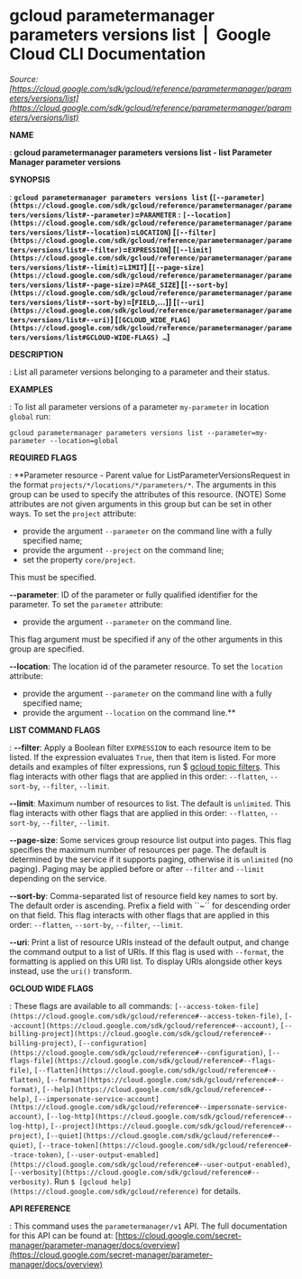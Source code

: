 # gcloud parametermanager parameters versions list  |  Google Cloud CLI Documentation

*Source: [https://cloud.google.com/sdk/gcloud/reference/parametermanager/parameters/versions/list](https://cloud.google.com/sdk/gcloud/reference/parametermanager/parameters/versions/list)*

**NAME**

: **gcloud parametermanager parameters versions list - list Parameter Manager parameter versions**

**SYNOPSIS**

: **`gcloud parametermanager parameters versions list` (`[--parameter](https://cloud.google.com/sdk/gcloud/reference/parametermanager/parameters/versions/list#--parameter)`=`PARAMETER` : `[--location](https://cloud.google.com/sdk/gcloud/reference/parametermanager/parameters/versions/list#--location)`=`LOCATION`) [`[--filter](https://cloud.google.com/sdk/gcloud/reference/parametermanager/parameters/versions/list#--filter)`=`EXPRESSION`] [`[--limit](https://cloud.google.com/sdk/gcloud/reference/parametermanager/parameters/versions/list#--limit)`=`LIMIT`] [`[--page-size](https://cloud.google.com/sdk/gcloud/reference/parametermanager/parameters/versions/list#--page-size)`=`PAGE_SIZE`] [`[--sort-by](https://cloud.google.com/sdk/gcloud/reference/parametermanager/parameters/versions/list#--sort-by)`=[`FIELD`,…]] [`[--uri](https://cloud.google.com/sdk/gcloud/reference/parametermanager/parameters/versions/list#--uri)`] [`[GCLOUD_WIDE_FLAG](https://cloud.google.com/sdk/gcloud/reference/parametermanager/parameters/versions/list#GCLOUD-WIDE-FLAGS) …`]**

**DESCRIPTION**

: List all parameter versions belonging to a parameter and their status.

**EXAMPLES**

: To list all parameter versions of a parameter `my-parameter` in
location `global` run:

```
gcloud parametermanager parameters versions list --parameter=my-parameter --location=global
```

**REQUIRED FLAGS**

: **Parameter resource - Parent value for ListParameterVersionsRequest in the format
`projects/*/locations/*/parameters/*`. The arguments in this group
can be used to specify the attributes of this resource. (NOTE) Some attributes
are not given arguments in this group but can be set in other ways.
To set the `project` attribute:

- provide the argument `--parameter` on the command line with a fully
specified name;
- provide the argument `--project` on the command line;
- set the property `core/project`.

This must be specified.

**--parameter**:
ID of the parameter or fully qualified identifier for the parameter.
To set the `parameter` attribute:

- provide the argument `--parameter` on the command line.

This flag argument must be specified if any of the other arguments in this group
are specified.

**--location**:
The location id of the parameter resource.
To set the `location` attribute:

- provide the argument `--parameter` on the command line with a fully
specified name;
- provide the argument `--location` on the command line.**

**LIST COMMAND FLAGS**

: **--filter**:
Apply a Boolean filter `EXPRESSION` to each resource item
to be listed. If the expression evaluates `True`, then that item is
listed. For more details and examples of filter expressions, run $ [gcloud topic filters](https://cloud.google.com/sdk/gcloud/reference/topic/filters). This flag
interacts with other flags that are applied in this order:
`--flatten`, `--sort-by`, `--filter`,
`--limit`.

**--limit**:
Maximum number of resources to list. The default is `unlimited`. This
flag interacts with other flags that are applied in this order:
`--flatten`, `--sort-by`, `--filter`,
`--limit`.

**--page-size**:
Some services group resource list output into pages. This flag specifies the
maximum number of resources per page. The default is determined by the service
if it supports paging, otherwise it is `unlimited` (no paging).
Paging may be applied before or after `--filter` and
`--limit` depending on the service.

**--sort-by**:
Comma-separated list of resource field key names to sort by. The default order
is ascending. Prefix a field with ``~´´ for descending order on that
field. This flag interacts with other flags that are applied in this order:
`--flatten`, `--sort-by`, `--filter`,
`--limit`.

**--uri**:
Print a list of resource URIs instead of the default output, and change the
command output to a list of URIs. If this flag is used with
`--format`, the formatting is applied on this URI list. To display
URIs alongside other keys instead, use the `uri()` transform.

**GCLOUD WIDE FLAGS**

: These flags are available to all commands: `[--access-token-file](https://cloud.google.com/sdk/gcloud/reference#--access-token-file)`,
`[--account](https://cloud.google.com/sdk/gcloud/reference#--account)`, `[--billing-project](https://cloud.google.com/sdk/gcloud/reference#--billing-project)`,
`[--configuration](https://cloud.google.com/sdk/gcloud/reference#--configuration)`,
`[--flags-file](https://cloud.google.com/sdk/gcloud/reference#--flags-file)`,
`[--flatten](https://cloud.google.com/sdk/gcloud/reference#--flatten)`, `[--format](https://cloud.google.com/sdk/gcloud/reference#--format)`, `[--help](https://cloud.google.com/sdk/gcloud/reference#--help)`, `[--impersonate-service-account](https://cloud.google.com/sdk/gcloud/reference#--impersonate-service-account)`,
`[--log-http](https://cloud.google.com/sdk/gcloud/reference#--log-http)`,
`[--project](https://cloud.google.com/sdk/gcloud/reference#--project)`, `[--quiet](https://cloud.google.com/sdk/gcloud/reference#--quiet)`, `[--trace-token](https://cloud.google.com/sdk/gcloud/reference#--trace-token)`, `[--user-output-enabled](https://cloud.google.com/sdk/gcloud/reference#--user-output-enabled)`,
`[--verbosity](https://cloud.google.com/sdk/gcloud/reference#--verbosity)`.
Run `$ [gcloud help](https://cloud.google.com/sdk/gcloud/reference)` for details.

**API REFERENCE**

: This command uses the `parametermanager/v1` API. The full
documentation for this API can be found at: [https://cloud.google.com/secret-manager/parameter-manager/docs/overview](https://cloud.google.com/secret-manager/parameter-manager/docs/overview)
